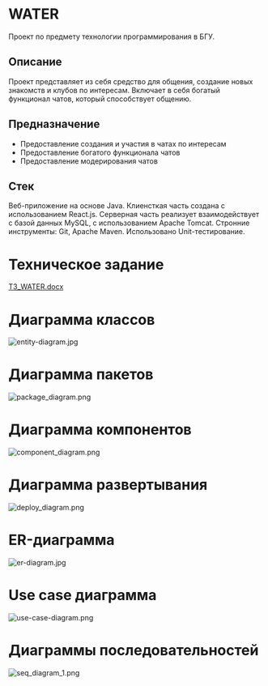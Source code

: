# WATER

Проект по предмету технологии программирования в БГУ.

## Описание

Проект представляет из себя средство для общения, создание новых знакомств и клубов по интересам. Включает в себя богатый функционал чатов, который способствует общению.

## Предназначение
- Предоставление создания и участия в чатах по интересам
- Предоставление богатого функционала чатов
- Предоставление модерирования чатов

## Стек
Веб-приложение на основе Java. Клиенсткая часть создана с использованием React.js. Серверная часть реализует взаимодействует с базой данных MySQL, с использованием Apache Tomcat. Стронние инструменты: Git, Apache Maven. Использовано Unit-тестирование.

# Техническое задание
[ТЗ_WATER.docx](src%2FDocumentary%2F03_%D0%A2%D0%97_WATER.docx)

# Диаграмма классов
![entity-diagram.jpg](src%2FDocumentary%2Fentity-diagram.jpg)

# Диаграмма пакетов
![package_diagram.png](src%2FDocumentary%2Fpackage_diagram.png)

# Диаграмма компонентов
![component_diagram.png](src%2FDocumentary%2Fcomponent_diagram.png)

# Диаграмма развертывания
![deploy_diagram.png](src%2FDocumentary%2Fdeploy_diagram.png)

# ER-диаграмма
![er-diagram.jpg](src%2FDocumentary%2Fer-diagram.jpg)

# Use case диаграмма
![use-case-diagram.png](src%2FDocumentary%2Fuse-case-diagram.png)

# Диаграммы последовательностей
![seq_diagram_1.png](src%2FDocumentary%2Fseq_diagram_1.png)

